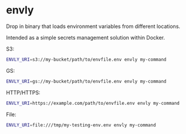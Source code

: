 # envly

Drop in binary that loads environment variables from different locations. 

Intended as a simple secrets management solution within Docker.

S3:
```bash
ENVLY_URI=s3://my-bucket/path/to/envfile.env envly my-command
```

GS:
```bash
ENVLY_URI=gs://my-bucket/path/to/envfile.env envly my-command
```

HTTP/HTTPS:
```bash
ENVLY_URI=https://example.com/path/to/envfile.env envly my-command
```

File:
```bash
ENVLY_URI=file:///tmp/my-testing-env.env envly my-command
```

